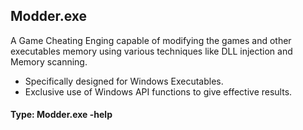 ## Modder.exe
A Game Cheating Enging capable of modifying the games and other executables memory using various techniques like DLL injection and Memory scanning.


- Specifically designed for Windows Executables.
- Exclusive use of Windows API functions to give effective results.

#### Type: Modder.exe -help
